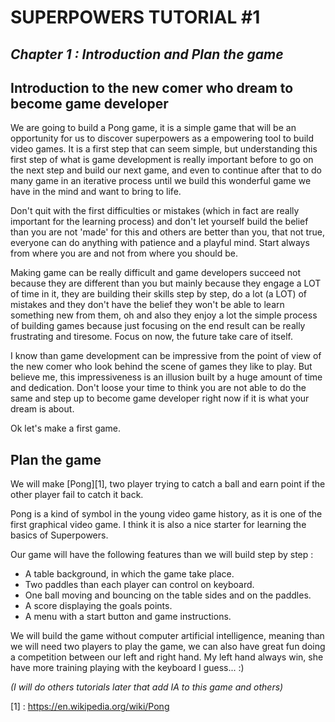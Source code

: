 # SUPERPOWERS TUTORIAL #1
## *Chapter 1 : Introduction and Plan the game*

## Introduction to the new comer who dream to become game developer

We are going to build a Pong game, it is a simple game that will be an opportunity for us to discover superpowers as a empowering tool to build video games. It is a first step that can seem simple, but understanding this first step of what is game development is really important before to go on the next step and build our next game, and even to continue after that to do many game in an iterative process until we build this wonderful game we have in the mind and want to bring to life.

Don't quit with the first difficulties or mistakes (which in fact are really important for the learning process) and don't let yourself build the belief than you are not 'made' for this and others are better than you, that not true, everyone can do anything with patience and a playful mind. Start always from where you are and not from where you should be.

Making game can be really difficult and game developers succeed not because they are different than you but mainly because they engage a LOT of time in it, they are building their skills step by step, do a lot (a LOT) of mistakes and they don't have the belief they won't be able to learn something new from them, oh and also they enjoy a lot the simple process of building games because just focusing on the end result can be really frustrating and tiresome. Focus on now, the future take care of itself.

I know than game development can be impressive from the point of view of the new comer who look behind the scene of games they like to play. But believe me, this impressiveness is an illusion built by a huge amount of time and dedication. Don't loose your time to think you are not able to do the same and step up to become game developer right now if it is what your dream is about.

Ok let's make a first game.

## Plan the game

We will make [Pong][1], two player trying to catch a ball and earn point if the other player fail to catch it back.

Pong is a kind of symbol in the young video game history, as it is one of the first graphical video game.
I think it is also a nice starter for learning the basics of Superpowers.

Our game will have the following features than we will build step by step :

* A table background, in which the game take place.
* Two paddles than each player can control on keyboard.
* One ball moving and bouncing on the table sides and on the paddles.
* A score displaying the goals points.
* A menu with a start button and game instructions.

We will build the game without computer artificial intelligence, meaning than we will need two players to play the game, we can also have great fun doing a competition between our left and right hand. My left hand always win, she have more training playing with the keyboard I guess... :)

*(I will do others tutorials later that add IA to this game and others)*

[1] : https://en.wikipedia.org/wiki/Pong
